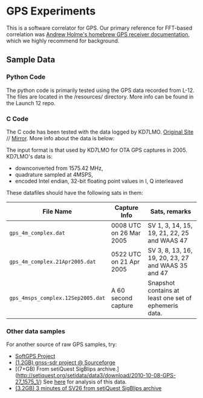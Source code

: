 # GPS Experiments

This is a software correlator for GPS. Our primary reference for FFT-based
correlation was [Andrew Holme's homebrew GPS receiver documentation](http://www.holmea.demon.co.uk/GPS/Main.htm), which we
highly recommend for background.

## Sample Data

### Python Code

The python code is primarily tested using the GPS data recorded from L-12. The files are located in the /resources/ directory. More info can be found in the Launch 12 repo.

### C Code

The C code has been tested with the data logged by KD7LMO. [Original Site](http://www.kd7lmo.net/ground_gnuradio_ota.html) // [Mirror](http://ad7zj.net/kd7lmo/ground_gnuradio_ota.html). More info about the data is below:

The input format is that used by KD7LMO for OTA GPS captures in 2005. KD7LMO's
data is:

 - downconverted from 1575.42 MHz,
 - quadrature sampled at 4MSPS,
 - encoded Intel endian, 32-bit floating point values in I, Q interleaved

These datafiles should have the following sats in them:

 File Name                         | Capture Info            | Sats, remarks
 --------------------------------- | ----------------------- | -------------
 `gps_4m_complex.dat`              | 0008 UTC on 26 Mar 2005 | SV 1, 3, 14, 15, 19, 21, 22, 25 and WAAS 47
 `gps_4m_complex.21Apr2005.dat`    | 0522 UTC on 21 Apr 2005 | SV 3, 8, 13, 16, 19, 20, 23, 27 and WAAS 35 and 47
 `gps_4msps_complex.12Sep2005.dat` | A 60 second capture     | Snapshot contains at least one set of ephemeris data.

### Other data samples

For another source of raw GPS samples, try:
- [SoftGPS Project](http://kom.aau.dk/project/softgps/data.php)
- [(1.2GB) gnss-sdr project @ Sourceforge](http://sourceforge.net/projects/gnss-sdr/files/data/2013_04_04_GNSS_SIGNAL_at_CTTC_SPAIN.tar.gz/download)
- [(7+GB) From setiQuest SigBlips archive.] (http://setiquest.org/setidata/data3/download/2010-10-08-GPS-27_1575_1/) See [here](http://www.acasper.org/2011/11/07/gps-signal-analysis/) for analysis of this data.
- [(3.2GB) 3 minutes of SV26 from setiQuest SigBlips archive](http://setiquest.org/setidata/data1/download/2010-01-22-gps-prn26)



